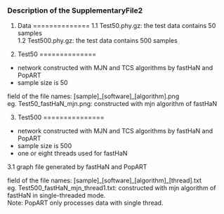 ### Description of the SupplementaryFile2 ###


1. Data
==============
  1.1 Test50.phy.gz: the test data contains 50 samples<br>
  1.2 Test500.phy.gz: the test data contains 500 samples<br>


2. Test50
==============
  * network constructed with MJN and TCS algorithms by fastHaN and PopART
  * sample size is 50

  field of the file names: [sample]\_[software]\_[algorithm].png<br>
  eg. Test50_fastHaN_mjn.png: constructed with mjn algorithm of fastHaN<br>


3. Test500
===============
  * network constructed with MJN and TCS algorithms by fastHaN and PopART
  * sample size is 500
  * one or eight threads used for fastHaN<br>

  3.1 graph file generated by fastHaN and PopART<br>
  
  field of the file names: [sample]\_[software]\_[algorithm]\_[thread].txt<br>
  eg. Test500_fastHaN_mjn_thread1.txt: constructed with mjn algorithm of fastHaN in single-threaded mode.<br>
  Note: PopART only processes data with single thread.<br>
